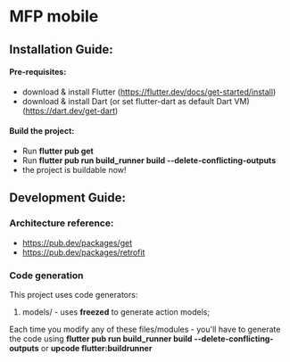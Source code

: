 # MFP mobile

## Installation Guide:

#### Pre-requisites:
 - download & install Flutter (https://flutter.dev/docs/get-started/install)
 - download & install Dart (or set flutter-dart as default Dart VM) (https://dart.dev/get-dart)

#### Build the project:
  - Run **flutter pub get**
  - Run **flutter pub run build_runner build --delete-conflicting-outputs**
 -  the project is buildable now!


## Development Guide:
### Architecture reference:
- https://pub.dev/packages/get
- https://pub.dev/packages/retrofit

### Code generation
 This project uses code generators:

 1) models/ - uses **freezed** to generate action models;

 Each time you modify any of these files/modules - you'll have to generate the code using **flutter pub run build_runner build --delete-conflicting-outputs**  or **upcode flutter:buildrunner**



